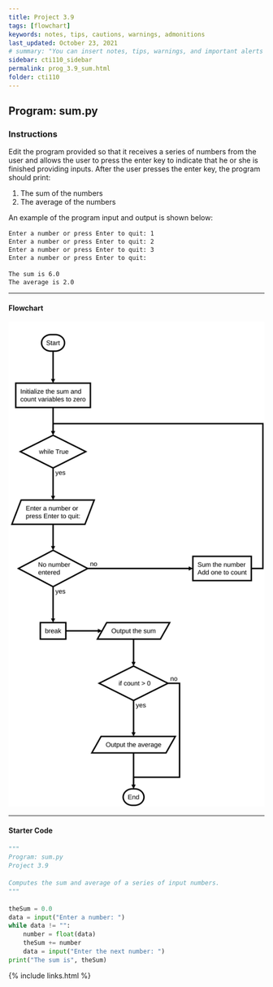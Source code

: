 ```yaml
---
title: Project 3.9
tags: [flowchart]
keywords: notes, tips, cautions, warnings, admonitions
last_updated: October 23, 2021
# summary: "You can insert notes, tips, warnings, and important alerts in your content. These notes are stored as shortcodes made available through the linksrefs.hmtl include."
sidebar: cti110_sidebar
permalink: prog_3.9_sum.html
folder: cti110
---
```

## Program: sum.py

### Instructions

Edit the program provided so that it receives a series of numbers from the user and allows the user to press the enter key to indicate that he or she is finished providing inputs. After the user presses the enter key, the program should print:

1. The sum of the numbers
2. The average of the numbers

An example of the program input and output is shown below:

```text
Enter a number or press Enter to quit: 1
Enter a number or press Enter to quit: 2
Enter a number or press Enter to quit: 3
Enter a number or press Enter to quit:

The sum is 6.0
The average is 2.0
```

---

#### Flowchart

![flowchart](../../images/cti110_p_3.9_sum.flowchart.svg)

---

#### Starter Code

```python
"""
Program: sum.py
Project 3.9

Computes the sum and average of a series of input numbers.
"""

theSum = 0.0
data = input("Enter a number: ")
while data != "":
    number = float(data)
    theSum += number
    data = input("Enter the next number: ")
print("The sum is", theSum)

```

{% include links.html %}
